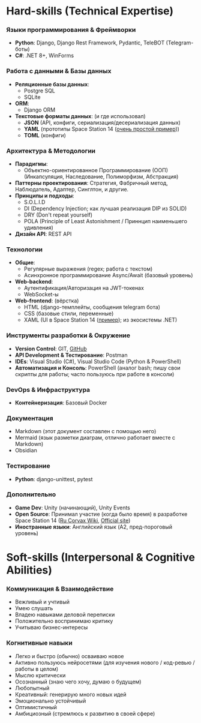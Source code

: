 # Hard-skills (Technical Expertise)
### Языки программирования & Фреймворки
- **Python**: Django, Django Rest Framework, Pydantic, TeleBOT (Telegram-боты)
- **C#**: .NET 8+, WinForms

### Работа с данными & Базы данных
- **Реляционные базы данных**:
	- Postgre SQL
	- SQLite
- **ORM**:
	- Django ORM
- **Текстовые форматы данных**: (и где использовал)
	- **JSON** (API, конфиги, сериализация/десериализация данных)
	- **YAML** (прототипы Space Station 14 ([очень простой пример](https://docs.spacestation14.com/en/ss14-by-example/adding-a-simple-bikehorn.html#how-do-i-make-an-entity-and-give-it-components)))
	- **TOML** (конфиги)

### Архитектура & Методологии
- **Парадигмы**:
	- Объектно-ориентированное Программирование (ООП) (Инкапсуляция, Наследование, Полиморфизм, Абстракция)
- **Паттерны проектирования**: Стратегия, Фабричный метод, Наблюдатель, Адаптер, Синглтон, и другие.
- **Принципы и подходы**:
	- S.O.L.I.D
	- DI (Dependency Injection; как лучшая реализация DIP из SOLID)
	- DRY (Don't repeat yourself)
	- POLA (Principle of Least Astonishment / Приннцип наименьшего удивления)
- **Дизайн API**: REST API

### Технологии
- **Общие**:
	- Регулярные выражения (regex; работа с текстом)
	- Асинхронное программирование Async/Await (базовый уровень)
- **Web-backend**:
	- Аутентификация/Авторизация на JWT-токенах
	- WebSocket-ы
- **Web-frontend**: (вёрстка)
	- HTML (django-темплейты, сообщения telegram бота)
	- CSS (базовые стили, переменные)
	- XAML (UI в Space Station 14 ([пример](https://docs.spacestation14.com/en/robust-toolbox/user-interface.html?highlight=UI#xaml-ui)); из экосистемы .NET)

### Инструменты разработки & Окружение
- **Version Control**: GIT, [GitHub](https://github.com/SpyDev14)
- **API Development & Тестирование**: Postman
- **IDEs**: Visual Studio (C#), Visual Studio Code (Python & PowerShell)
- **Автоматизация и Консоль**: PowerShell (аналог bash; пишу свои скрипты для работы; часто пользуюсь при работе в консоли)

### DevOps & Инфраструктура
- **Контейнеризация**: Базовый Docker

### Документация
- Markdown (этот документ составлен с помощью него)
- Mermaid (язык разметки диаграм, отлично работает вместе с Markdown)
- Obsidian

### Тестирование
- **Python**: django-unittest, pytest

### Дополнительно
- **Game Dev**: Unity (начинающий), Unity Events
- **Open Source**: Принимал участие (когда было время) в разработке Space Station 14 ([Ru Corvax Wiki](https://station14.ru/wiki/Заглавная_страница), [Official site](https://spacestation14.com/))
- **Иностранные языки**: Английский язык (A2, пред-пороговый уровень)

# Soft-skills (Interpersonal & Cognitive Abilities)
### Коммуникация & Взаимодействие
- Вежливый и учтивый
- Умею слушать
- Владею навыками деловой переписки
- Положительно воспринимаю критику
- Учитываю бизнес-интересы

### Когнитивные навыки
- Легко и быстро (обычно) осваиваю новое
- Активно пользуюсь нейросетями (для изучения нового / код-ревью / работы в целом)
- Мыслю критически
- Осознанный (знаю чего хочу, думаю о будущем)
- Любопытный
- Креативный: генерирую много новых идей
- Эмоционально устойчивый
- Оптимистичный
- Амбициозный (стремлюсь к развитию в своей сфере)

